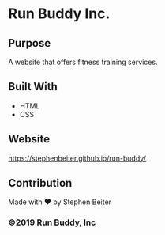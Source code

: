 # Run Buddy Inc.

## Purpose
A website that offers fitness training services.

## Built With
* HTML
* CSS

## Website
https://stephenbeiter.github.io/run-buddy/

## Contribution
Made with ❤️ by Stephen Beiter

### ©️2019 Run Buddy, Inc
